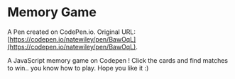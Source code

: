 # Memory Game

A Pen created on CodePen.io. Original URL: [https://codepen.io/natewiley/pen/BawOqL](https://codepen.io/natewiley/pen/BawOqL).

A JavaScript memory game on Codepen !
Click the cards and find matches to win.. you know how to play.
Hope you like it :)
